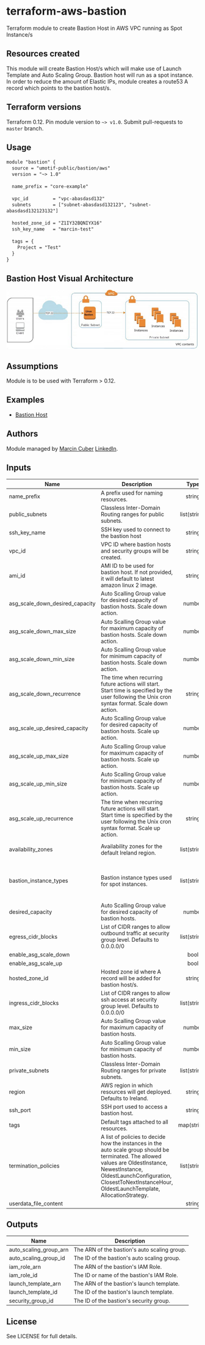 # terraform-aws-bastion

Terraform module to create Bastion Host in AWS VPC running as Spot Instance/s

## Resources created

This module will create Bastion Host/s which will make use of Launch Template and Auto Scaling Group. Bastion host will run as a spot instance. In order to reduce the amount of Elastic IPs, module creates a route53 A record which points to the bastion host/s.

## Terraform versions

Terraform 0.12. Pin module version to `~> v1.0`. Submit pull-requests to `master` branch.

## Usage

```hcl
module "bastion" {
  source = "umotif-public/bastion/aws"
  version = "~> 1.0"
  
  name_prefix = "core-example"

  vpc_id         = "vpc-abasdasd132"
  subnets        = ["subnet-abasdasd132123", "subnet-abasdasd132123132"]

  hosted_zone_id = "Z1IY32BQNIYX16"
  ssh_key_name   = "marcin-test"

  tags = {
    Project = "Test"
  }
}
```

## Bastion Host Visual Architecture

![Basiton](bastion-arch.jpeg)

## Assumptions

Module is to be used with Terraform > 0.12.

## Examples

* [Bastion Host](https://github.com/umotif-public/terraform-aws-bastion/tree/master/examples/core)

## Authors

Module managed by [Marcin Cuber](https://github.com/marcincuber) [LinkedIn](https://www.linkedin.com/in/marcincuber/).

<!-- BEGINNING OF PRE-COMMIT-TERRAFORM DOCS HOOK -->
## Inputs

| Name | Description | Type | Default | Required |
|------|-------------|:----:|:-----:|:-----:|
| name\_prefix | A prefix used for naming resources. | string | n/a | yes |
| public\_subnets | Classless Inter-Domain Routing ranges for public subnets. | list(string) | n/a | yes |
| ssh\_key\_name | SSH key used to connect to the bastion host | string | n/a | yes |
| vpc\_id | VPC ID where bastion hosts and security groups will be created. | string | n/a | yes |
| ami\_id | AMI ID to be used for bastion host. If not provided, it will default to latest amazon linux 2 image. | string | `""` | no |
| asg\_scale\_down\_desired\_capacity | Auto Scalling Group value for desired capacity of bastion hosts. Scale down action. | number | `"0"` | no |
| asg\_scale\_down\_max\_size | Auto Scalling Group value for maximum capacity of bastion hosts. Scale down action. | number | `"0"` | no |
| asg\_scale\_down\_min\_size | Auto Scalling Group value for minimum capacity of bastion hosts. Scale down action. | number | `"0"` | no |
| asg\_scale\_down\_recurrence | The time when recurring future actions will start. Start time is specified by the user following the Unix cron syntax format. Scale down action. | string | `"0 18 * * MON-FRI"` | no |
| asg\_scale\_up\_desired\_capacity | Auto Scalling Group value for desired capacity of bastion hosts. Scale up action. | number | `"1"` | no |
| asg\_scale\_up\_max\_size | Auto Scalling Group value for maximum capacity of bastion hosts. Scale up action. | number | `"1"` | no |
| asg\_scale\_up\_min\_size | Auto Scalling Group value for minimum capacity of bastion hosts. Scale up action. | number | `"1"` | no |
| asg\_scale\_up\_recurrence | The time when recurring future actions will start. Start time is specified by the user following the Unix cron syntax format. Scale up action. | string | `"0 9 * * MON-FRI"` | no |
| availability\_zones | Availability zones for the default Ireland region. | list(string) | `[ "eu-west-1a", "eu-west-1b", "eu-west-1c" ]` | no |
| bastion\_instance\_types | Bastion instance types used for spot instances. | list(string) | `[ "t3.nano", "t3.micro", "t3.small", "t2.nano", "t2.micro", "t2.small" ]` | no |
| desired\_capacity | Auto Scalling Group value for desired capacity of bastion hosts. | number | `"1"` | no |
| egress\_cidr\_blocks | List of CIDR ranges to allow outbound traffic at security group level. Defaults to 0.0.0.0/0 | list(string) | `[ "0.0.0.0/0" ]` | no |
| enable\_asg\_scale\_down |  | bool | `"false"` | no |
| enable\_asg\_scale\_up |  | bool | `"false"` | no |
| hosted\_zone\_id | Hosted zone id where A record will be added for bastion host/s. | string | `""` | no |
| ingress\_cidr\_blocks | List of CIDR ranges to allow ssh access at security group level. Defaults to 0.0.0.0/0 | list(string) | `[ "0.0.0.0/0" ]` | no |
| max\_size | Auto Scalling Group value for maximum capacity of bastion hosts. | number | `"1"` | no |
| min\_size | Auto Scalling Group value for minimum capacity of bastion hosts. | number | `"1"` | no |
| private\_subnets | Classless Inter-Domain Routing ranges for private subnets. | list(string) | `[]` | no |
| region | AWS region in which resources will get deployed. Defaults to Ireland. | string | `"eu-west-1"` | no |
| ssh\_port | SSH port used to access a bastion host. | string | `"22"` | no |
| tags | Default tags attached to all resources. | map(string) | `{ "ServiceType": "ceng-eks" }` | no |
| termination\_policies | A list of policies to decide how the instances in the auto scale group should be terminated. The allowed values are OldestInstance, NewestInstance, OldestLaunchConfiguration, ClosestToNextInstanceHour, OldestLaunchTemplate, AllocationStrategy. | list(string) | `[ "OldestInstance" ]` | no |
| userdata\_file\_content |  | string | `""` | no |

## Outputs

| Name | Description |
|------|-------------|
| auto\_scaling\_group\_arn | The ARN of the bastion's auto scaling group. |
| auto\_scaling\_group\_id | The ID of the bastion's auto scaling group. |
| iam\_role\_arn | The ARN of the bastion's IAM Role. |
| iam\_role\_id | The ID or name of the bastion's IAM Role. |
| launch\_template\_arn | The ARN of the bastion's launch template. |
| launch\_template\_id | The ID of the bastion's launch template. |
| security\_group\_id | The ID of the bastion's security group. |

<!-- END OF PRE-COMMIT-TERRAFORM DOCS HOOK -->

## License

See LICENSE for full details.
